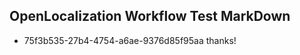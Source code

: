 ## OpenLocalization Workflow Test MarkDown

* 75f3b535-27b4-4754-a6ae-9376d85f95aa 
thanks!



<!--HONumber=Jan16_HO2-->
